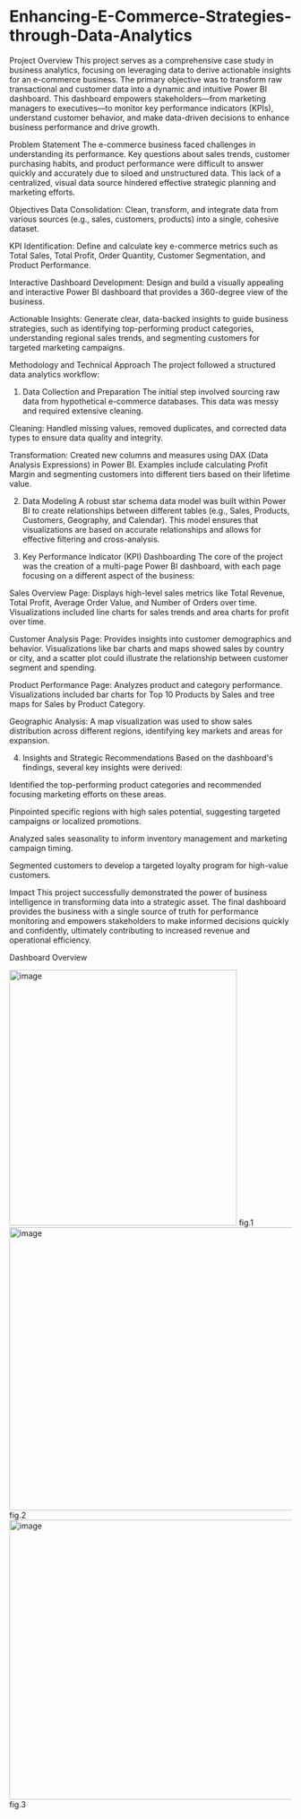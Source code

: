 # Enhancing-E-Commerce-Strategies-through-Data-Analytics

Project Overview
This project serves as a comprehensive case study in business analytics, focusing on leveraging data to derive actionable insights for an e-commerce business. The primary objective was to transform raw transactional and customer data into a dynamic and intuitive Power BI dashboard. This dashboard empowers stakeholders—from marketing managers to executives—to monitor key performance indicators (KPIs), understand customer behavior, and make data-driven decisions to enhance business performance and drive growth.

Problem Statement
The e-commerce business faced challenges in understanding its performance. Key questions about sales trends, customer purchasing habits, and product performance were difficult to answer quickly and accurately due to siloed and unstructured data. This lack of a centralized, visual data source hindered effective strategic planning and marketing efforts.

Objectives
Data Consolidation: Clean, transform, and integrate data from various sources (e.g., sales, customers, products) into a single, cohesive dataset.

KPI Identification: Define and calculate key e-commerce metrics such as Total Sales, Total Profit, Order Quantity, Customer Segmentation, and Product Performance.

Interactive Dashboard Development: Design and build a visually appealing and interactive Power BI dashboard that provides a 360-degree view of the business.

Actionable Insights: Generate clear, data-backed insights to guide business strategies, such as identifying top-performing product categories, understanding regional sales trends, and segmenting customers for targeted marketing campaigns.

Methodology and Technical Approach
The project followed a structured data analytics workflow:

1. Data Collection and Preparation
The initial step involved sourcing raw data from hypothetical e-commerce databases. This data was messy and required extensive cleaning.

Cleaning: Handled missing values, removed duplicates, and corrected data types to ensure data quality and integrity.

Transformation: Created new columns and measures using DAX (Data Analysis Expressions) in Power BI. Examples include calculating Profit Margin and segmenting customers into different tiers based on their lifetime value.

2. Data Modeling
A robust star schema data model was built within Power BI to create relationships between different tables (e.g., Sales, Products, Customers, Geography, and Calendar). This model ensures that visualizations are based on accurate relationships and allows for effective filtering and cross-analysis.

3. Key Performance Indicator (KPI) Dashboarding
The core of the project was the creation of a multi-page Power BI dashboard, with each page focusing on a different aspect of the business:

Sales Overview Page: Displays high-level sales metrics like Total Revenue, Total Profit, Average Order Value, and Number of Orders over time. Visualizations included line charts for sales trends and area charts for profit over time.

Customer Analysis Page: Provides insights into customer demographics and behavior. Visualizations like bar charts and maps showed sales by country or city, and a scatter plot could illustrate the relationship between customer segment and spending.

Product Performance Page: Analyzes product and category performance. Visualizations included bar charts for Top 10 Products by Sales and tree maps for Sales by Product Category.

Geographic Analysis: A map visualization was used to show sales distribution across different regions, identifying key markets and areas for expansion.

4. Insights and Strategic Recommendations
Based on the dashboard's findings, several key insights were derived:

Identified the top-performing product categories and recommended focusing marketing efforts on these areas.

Pinpointed specific regions with high sales potential, suggesting targeted campaigns or localized promotions.

Analyzed sales seasonality to inform inventory management and marketing campaign timing.

Segmented customers to develop a targeted loyalty program for high-value customers.

Impact
This project successfully demonstrated the power of business intelligence in transforming data into a strategic asset. The final dashboard provides the business with a single source of truth for performance monitoring and empowers stakeholders to make informed decisions quickly and confidently, ultimately contributing to increased revenue and operational efficiency.

Dashboard Overview 

<img width="406" height="456" alt="image" src="https://github.com/user-attachments/assets/70368214-1f00-435b-8e62-047a4dcab32c" />
fig.1


<img width="824" height="505" alt="image" src="https://github.com/user-attachments/assets/90796e84-f3ac-4afe-963d-e8cef61c68d0" />
fig.2

<img width="815" height="499" alt="image" src="https://github.com/user-attachments/assets/055ef6cc-41f1-431f-9da7-762b6edd8af6" />
fig.3

